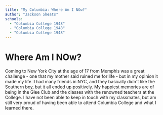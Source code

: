 ```yaml
---
title: "My Columbia: Where Am I NOw?"
author: "Jackson Sheats"
schools:
  - "Columbia College 1948"
  - "Columbia College 1948"
  - "Columbia College 1948"
---
```


# Where Am I NOw?

Coming to New York City at the age of 17 from Memphis was a great challenge - one that my mother said ruined me for life - but in my opinion it made my life. I had many friends in NYC, and they basically didn't like the Southern boy, but it all ended up positively. My happiest memories are of being in the Glee Club and the classes with the renowned teachers at the College. I have not been able to keep in touch with my classmates, but am still very proud of having been able to attend Columbia College and what I learned there.
